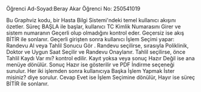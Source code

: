 Öğrenci Ad-Soyad:Beray Akar
Öğrenci No: 250541019

Bu Graphviz kodu, bir Hasta Bilgi Sistemi'ndeki temel kullanıcı akışını özetler. Süreç BAŞLA ile başlar, kullanıcı TC Kimlik Numarasını Girer ve sistem numaranın Geçerli olup olmadığını kontrol eder. Geçersiz ise akış BİTİR ile sonlanır. Geçerli girişten sonra kullanıcı İşlem Seçimi yapar: Randevu Al  veya Tahlil Sonucu Gör . Randevu seçilirse, sırasıyla Poliklinik, Doktor ve Uygun Saat Seçilir ve Randevu Onaylanır. Tahlil seçilirse, önce Tahlil Kaydı Var mı? kontrol edilir. Kayıt yoksa veya sonuç Hazır Değil ise ana menüye dönülür. Sonuç Hazır ise gösterilir ve PDF İndirme seçeneği sunulur. Her iki işlemden sonra kullanıcıya Başka İşlem Yapmak İster misiniz? diye sorulur. Cevap Evet ise İşlem Seçimine dönülür, Hayır ise süreç BİTİR ile sonlanır.
